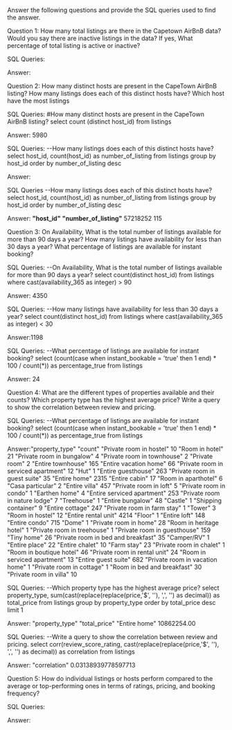 Answer the following questions and provide the SQL queries used to find the answer.

Question 1: How many total listings are there in the Capetown AirBnB data? Would you say there are inactive listings in the data? If yes, What percentage of total listing is active or inactive?

SQL Queries:

Answer:




Question 2: How many distinct hosts are present in the CapeTown AirBnB listing? How many listings does each of this distinct hosts have? Which host have the most listings

SQL Queries:
#How many distinct hosts are present in the CapeTown AirBnB listing? 
select count (distinct host_id)
from listings

Answer:
5980

SQL Queries:
--How many listings does each of this distinct hosts have? 
select host_id, count(host_id) as number_of_listing
from listings
group by host_id
order by number_of_listing desc

Answer:

SQL Queries
--How many listings does each of this distinct hosts have? 
select host_id, count(host_id) as number_of_listing
from listings
group by host_id
order by number_of_listing desc

Answer:
**"host_id"**	    **"number_of_listing"**
57218252	          115




Question 3: On Availability, What is the total number of listings available for more than 90 days a year? How many listings have availability for less than 30 days a year? What percentage of listings are available for instant booking?

SQL Queries: --On Availability, What is the total number of listings available for more than 90 days a year?
select count(distinct host_id)
from listings
where cast(availability_365 as integer) > 90

Answer: 4350

SQL Queries: --How many listings have availability for less than 30 days a year? 
select count(distinct host_id)
from listings
where cast(availability_365 as integer) < 30

Answer:1198

SQL Queries: --What percentage of listings are available for instant booking?
select (count(case when instant_bookable = 'true' then 1 end) * 100 / count(*)) as percentage_true
from listings

Answer: 24




Question 4: What are the different types of properties available and their counts? Which property type has the highest average price? Write a query to show the correlation between review and pricing.

SQL Queries: --What percentage of listings are available for instant booking?
select (count(case when instant_bookable = 'true' then 1 end) * 100 / count(*)) as percentage_true
from listings

Answer:"property_type"	      "count"
"Private room in hostel"	      10
"Room in hotel"	                21
"Private room in bungalow"	    4
"Private room in townhouse"     2
"Private room"	                2
"Entire townhouse"	            165
"Entire vacation home"	        66
"Private room in serviced apartment"	12
"Hut"	1
"Entire guesthouse"	263
"Private room in guest suite"	35
"Entire home"	2315
"Entire cabin"	17
"Room in aparthotel"	6
"Casa particular"	2
"Entire villa"	457
"Private room in loft"	5
"Private room in condo"	1
"Earthen home"	4
"Entire serviced apartment"	253
"Private room in nature lodge"	7
"Treehouse"	1
"Entire bungalow"	48
"Castle"	1
"Shipping container"	9
"Entire cottage"	247
"Private room in farm stay"	1
"Tower"	3
"Room in hostel"	12
"Entire rental unit"	4214
"Floor"	1
"Entire loft"	148
"Entire condo"	715
"Dome"	1
"Private room in home"	28
"Room in heritage hotel"	1
"Private room in treehouse"	1
"Private room in guesthouse"	159
"Tiny home"	26
"Private room in bed and breakfast"	35
"Camper/RV"	1
"Entire place"	22
"Entire chalet"	10
"Farm stay"	23
"Private room in chalet"	1
"Room in boutique hotel"	46
"Private room in rental unit"	24
"Room in serviced apartment"	13
"Entire guest suite"	682
"Private room in vacation home"	1
"Private room in cottage"	1
"Room in bed and breakfast"	30
"Private room in villa"	10

SQL Queries:
--Which property type has the highest average price? 
select property_type, sum(cast(replace(replace(price,'$', ''), ',', '') as decimal)) as total_price
from listings
group by property_type
order by total_price desc
limit 1

Answer: 
"property_type"	  "total_price"
"Entire home"    	10862254.00

SQL Queries: --Write a query to show the correlation between review and pricing.
select corr(review_score_rating, cast(replace(replace(price,'$', ''), ',', '') as decimal)) as correlation
from listings

Answer: 
"correlation"
0.03138939778597713




Question 5: How do individual listings or hosts perform compared to the average or top-performing ones in terms of ratings, pricing, and booking frequency?

SQL Queries:

Answer:
